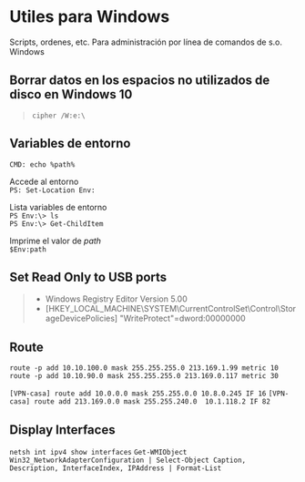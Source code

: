 # Utiles para Windows
Scripts, ordenes, etc. Para administración por línea de comandos de s.o. Windows

## Borrar datos en los espacios no utilizados de disco en Windows 10
>``cipher /W:e:\``

## Variables de entorno
``CMD: echo %path%``

Accede al entorno  
``PS: Set-Location Env:``

Lista variables de entorno  
``PS Env:\> ls``  
``PS Env:\> Get-ChildItem``

Imprime el valor de _path_  
``$Env:path``


## Set Read Only to USB ports
>- Windows Registry Editor Version 5.00
>- [HKEY_LOCAL_MACHINE\SYSTEM\CurrentControlSet\Control\StorageDevicePolicies] "WriteProtect"=dword:00000000

## Route
``route -p add 10.10.100.0 mask 255.255.255.0 213.169.1.99 metric 10``  
``route -p add 10.10.90.0 mask 255.255.255.0 213.169.0.117 metric 30``

 ``[VPN-casa] route add 10.0.0.0 mask 255.255.0.0 10.8.0.245 IF 16``
 ``[VPN-casa] route add 213.169.0.0 mask 255.255.240.0  10.1.118.2 IF 82``

## Display Interfaces
``netsh int ipv4 show interfaces``
``Get-WMIObject Win32_NetworkAdapterConfiguration | Select-Object Caption, Description, InterfaceIndex, IPAddress | Format-List``

